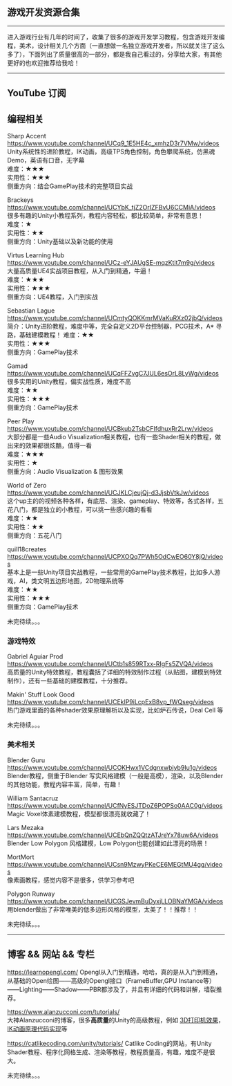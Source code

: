 ## 游戏开发资源合集

---

 进入游戏行业有几年的时间了，收集了很多的游戏开发学习教程，包含游戏开发编程，美术，设计相关几个方面（一直想做一名独立游戏开发者，所以就关注了这么多了），下面列出了质量很高的一部分，都是我自己看过的，分享给大家，有其他更好的也欢迎推荐给我哈！

---
## YouTube 订阅

## 编程相关

Sharp Accent  
https://www.youtube.com/channel/UCq9_1E5HE4c_xmhzD3r7VMw/videos  
Unity系统性的进阶教程，IK动画，高级TPS角色控制，角色攀爬系统，仿黑魂Demo，英语有口音，无字幕  
难度：★★★  
实用性：★★★   
侧重方向：结合GamePlay技术的完整项目实战  

Brackeys  
https://www.youtube.com/channel/UCYbK_tjZ2OrIZFBvU6CCMiA/videos  
很多有趣的Unity小教程系列，教程内容轻松，都比较简单，非常有意思！  
难度：★  
实用性：★★  
侧重方向：Unity基础以及新功能的使用    

Virtus Learning Hub  
https://www.youtube.com/channel/UCz-eYJAUgSE-mqzKtit7m9g/videos  
大量高质量UE4实战项目教程，从入门到精通，牛逼！  
难度：★★★    
实用性：★★★  
侧重方向：UE4教程，入门到实战   

Sebastian Lague  
https://www.youtube.com/channel/UCmtyQOKKmrMVaKuRXz02jbQ/videos  
简介：Unity进阶教程，难度中等，完全自定义2D平台控制器，PCG技术，A* 寻路，基础建模教程！ 
难度：★★  
实用性：★★★  
侧重方向：GamePlay技术     

Gamad  
https://www.youtube.com/channel/UCqFFZvgC7JUL6esOrL8LyWg/videos  
很多实用的Unity教程，偏实战性质，难度不高    
难度：★★  
实用性：★★★  
侧重方向：GamePlay技术    

Peer Play  
https://www.youtube.com/channel/UCBkub2TsbCFIfdhuxRr2Lrw/videos  
大部分都是一些Audio Visualization相关教程，也有一些Shader相关的教程，做出来的效果都很炫酷，值得一看  
难度：★★★  
实用性：★  
侧重方向：Audio Visualization & 图形效果  

World of Zero  
https://www.youtube.com/channel/UCJKLCjeujQj-d3JjsbVtkJw/videos  
这个up主的的视频各种各样，有底层、渲染、gameplay、特效等，各式各样，五花八门，都是独立的小教程，可以挑一些感兴趣的看看  
难度：★★  
实用性：★★  
侧重方向：五花八门

quill18creates  
https://www.youtube.com/channel/UCPXOQq7PWh5OdCwEO60Y8jQ/videos  
基本上是一些Unity项目实战教程，一些常用的GamePlay技术教程，比如多人游戏，AI，类文明五边形地图，2D物理系统等    
难度：★★  
实用性：★★★  
侧重方向：GamePlay技术


未完待续。。。

### 游戏特效

Gabriel Aguiar Prod  
https://www.youtube.com/channel/UCtb1s859RTxx-RIgFs5ZVQA/videos  
高质量的Unity特效教程，教程囊括了详细的特效制作过程（从贴图，建模到特效制作），还有一些基础的建模教程，十分推荐。  


Makin' Stuff Look Good  
https://www.youtube.com/channel/UCEklP9iLcpExB8vp_fWQseg/videos  
热门游戏里面的各种shader效果原理解析以及实现，比如炉石传说，Deal Cell 等    


未完待续。。。 

### 美术相关  

Blender Guru  
https://www.youtube.com/channel/UCOKHwx1VCdgnxwbjyb9Iu1g/videos  
Blender教程，侧重于Blender 写实风格建模（一般是高模），渲染，以及Blender的其他功能，教程内容丰富，简单，有趣！

William Santacruz  
https://www.youtube.com/channel/UCfNyESJTDoZ6POPSo0AAC0g/videos  
Magic Voxel体素建模教程，模型都很漂亮就收藏了！  

Lars Mezaka  
https://www.youtube.com/channel/UCEbQnZQQtzATJreYx78uw6A/videos  
Blender Low Polygon 风格建模，Low Polygon也能创建如此漂亮的场景！  

MortMort  
https://www.youtube.com/channel/UCsn9MzwyPKeCE6MEGtMU4gg/videos  
像素画教程，感觉内容不是很多，供学习参考吧  

Polygon Runway  
https://www.youtube.com/channel/UCGSJevmBuDyxjLLOBNaYMGA/videos  
用blender做出了非常唯美的低多边形风格的模型，太美了！！推荐！！  


未完待续。。。  

---

## 博客 && 网站 && 专栏

https://learnopengl.com/
Opengl从入门到精通，哈哈，真的是从入门到精通，从基础的Open绘图——高级的Opengl接口（FrameBuffer,GPU Instance等）——Lighting——Shadow——PBR都涉及了，并且有详细的代码和讲解，墙裂推荐。

https://www.alanzucconi.com/tutorials/  
大神Alanzucconi的博客，很多**高质量**的Unity的高级教程，例如 [3D打印机效果](https://www.alanzucconi.com/2016/10/02/3d-printer-shader-effect-part-1/)，[IK动画原理代码实现](https://www.alanzucconi.com/2017/04/10/robotic-arms/)等

https://catlikecoding.com/unity/tutorials/
Catlike Coding的网站，有Unity Shader教程、程序化网格生成、渲染等教程，教程质量高，有趣，难度不是很大。

未完待续。。。 


  

